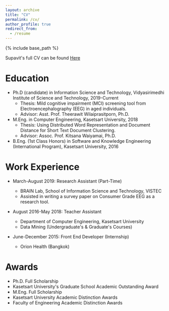 ```yaml
---
layout: archive
title: "CV"
permalink: /cv/
author_profile: true
redirect_from:
  - /resume
---
```


{% include base_path %}

Supavit's full CV can be found [Here](https://docs.google.com/document/d/1UMsDWZIX7tZjkg53h2LtiFXT4MEBAsISFN-wkVF811Q/edit?usp=sharing)

Education
======
* Ph.D (candidate) in Information Science and Technology, Vidyasirimedhi Institute of Science and Technology, 2019-Current
  * Thesis: Mild cognitive impairment (MCI) screening tool from Electroencephalography (EEG) in aged individuals.
  * Advisor: Asst. Prof. Theerawit Wilaiprasitporn, Ph.D.
* M.Eng. in Computer Engineering, Kasetsart University, 2018
  * Thesis: Using Distributed Word Representation and Document Distance for Short Text Document Clustering.
  * Advisor: Assoc. Prof. Kitsana Waiyamai, Ph.D.
* B.Eng. (1st Class Honors) in Software and Knowledge Engineering (International Program), Kasetsart University, 2016

Work Experience
======
* March-August 2019: Research Assistant (Part-Time)
  * BRAIN Lab, School of Information Science and Technology, VISTEC
  * Assisted in writing a survey paper on Consumer Grade EEG as a research tool.

* August 2016-May 2018: Teacher Assistant
  * Department of Computer Engineering, Kasetsart University
  * Data Mining (Undergraduate's & Graduate's Courses)

* June-December 2015: Front End Developer (Internship)
  * Orion Health (Bangkok)

Awards
======
* Ph.D. Full Scholarship
* Kasetsart University's Graduate School Academic Outstanding Award
* M.Eng. Full Scholarship
* Kasetsart University Academic Distinction Awards
* Faculty of Engineering Academic Distinction Awards